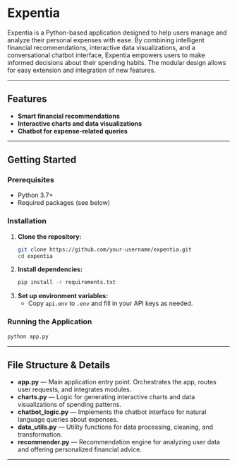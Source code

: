 # Expentia

Expentia is a Python-based application designed to help users manage and analyze their personal expenses with ease. By combining intelligent financial recommendations, interactive data visualizations, and a conversational chatbot interface, Expentia empowers users to make informed decisions about their spending habits. The modular design allows for easy extension and integration of new features.

---

## Features

- **Smart financial recommendations**
- **Interactive charts and data visualizations**
- **Chatbot for expense-related queries**

---

## Getting Started

### Prerequisites
- Python 3.7+
- Required packages (see below)

### Installation
1. **Clone the repository:**
   ```bash
   git clone https://github.com/your-username/expentia.git
   cd expentia
   ```
2. **Install dependencies:**
   ```bash
   pip install -r requirements.txt
   ```
3. **Set up environment variables:**
   - Copy `api.env` to `.env` and fill in your API keys as needed.

### Running the Application
```bash
python app.py
```

---

## File Structure & Details

- **app.py** — Main application entry point. Orchestrates the app, routes user requests, and integrates modules.
- **charts.py** — Logic for generating interactive charts and data visualizations of spending patterns.
- **chatbot_logic.py** — Implements the chatbot interface for natural language queries about expenses.
- **data_utils.py** — Utility functions for data processing, cleaning, and transformation.
- **recommender.py** — Recommendation engine for analyzing user data and offering personalized financial advice.

--- 
